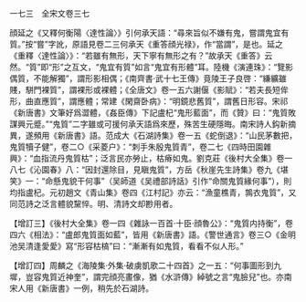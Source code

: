 一七三　全宋文卷三七

顔延之《又釋何衡陽〈達性論〉》引何承天語：“尋來旨似不嫌有鬼，嘗謂鬼宜有質。”按“嘗”字訛，原語見卷二三何承天《重答顔光禄》，作“當謂”，是也。延之《重釋〈達性論〉》：“若雖有無形，天下寧有無形之有？”故承天《重答》云然。“質”即“形”之互文，“鬼宜有質”如言“鬼宜有形體”耳。陸機《演連珠》：“覽影偶質，不能解獨”，謂形影相偶；《南齊書·武十七王傳》竟陵王子良啓：“縑纊雖賤，駢門裸質”，謂裸形或裸體；《全唐文》卷一五六謝偃《影賦》：“若夫長短侔形，曲直應質”，謂應體；常建《閑齋卧病》：“明鏡悲舊質”，謂舊日形容。宋祁《新唐書》文筆好爲澀體，《姦臣傳》下記盧杞“鬼形藍面”，而《贊》曰：“鬼質敗謀興元蹙。”“鬼質”二字雖或可援何承天語爲來歷，殊苦生硬隱晦。南宋詩人鈎新摘異，遂頻用《新唐書》語。范成大《石湖詩集》卷一五《蛇倒退》：“山民茅數把，鬼質犢子健”，卷二○《采菱户》：“刺手朱殷鬼質青”，卷二七《四時田園雜興》：“血指流丹鬼質枯”；泛言民亦勞止，枯瘠如鬼。劉克莊《後村大全集》卷一八七《沁園春》八：“因封還除目，見瞋鬼質”，方岳《秋崖先生詩集》卷九《堪笑》一：“命懸鬼貌干何事”（吴師道《吴禮部詩話》引作“命關鬼質緣何事”），則均指盧杞。元初趙文《青山集》卷四《江村記》亦云：“漁童樵青，鶉衣鬼質”，又同范詩之泛言體貌黧悴。明、清詩文却尠用者。

【增訂三】《後村大全集》卷一四《雜詠一百首·十臣·顔魯公》：“鬼質内持衡”，卷四六《相法》：“盧郎鬼質面如藍”，皆用《新唐書》語。《警世通言》卷三○《金明池吴清逢愛愛》寫“形容枯槁”曰：“漸漸有如鬼質，看看不似人形。”

【增訂四】周麟之《海陵集·外集·破虜凱歌二十四首》之一五：“何事圖形到九墀，豈容鬼質近神奎”，謂完顔亮畫像，猶《水滸傳》綽號之言“鬼臉兒”也。亦南宋人用《新唐書》一例，稍先於石湖詩。